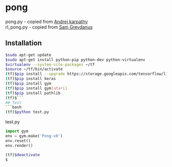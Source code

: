 # pong
pong.py - copied from [Andrej karpathy](https://gist.github.com/karpathy/a4166c7fe253700972fcbc77e4ea32c5)  
rl_pong.py - copied from [Sam Greydanus](https://gist.github.com/greydanus/5036f784eec2036252e1990da21eda18)  

## Installation
```bash
$sudo apt-get update
$sudo apt-get install python-pip python-dev python-virtualenv
$virtualenv --system-site-packages ~/tf
$source ~/tf/bin/activate
(tf)$pip install --upgrade https://storage.googleapis.com/tensorflow/linux/cpu/tensorflow-0.12.1-cp27-none-linux_x86_64.whl
(tf)$pip install keras
(tf)$pip install gym
(tf)$pip install gym[atari]
(tf)$pip install pathlib
(tf)$```
## Test
```bash
(tf)$python test.py
```

test.py
```python
import gym
env = gym.make('Pong-v0')
env.reset()
env.render()
```

```bash
(tf)$deactivate
$
```
